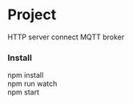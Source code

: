 # Project

HTTP server connect MQTT broker

### Install

npm install <br/>
npm run watch <br/>
npm start <br/>
